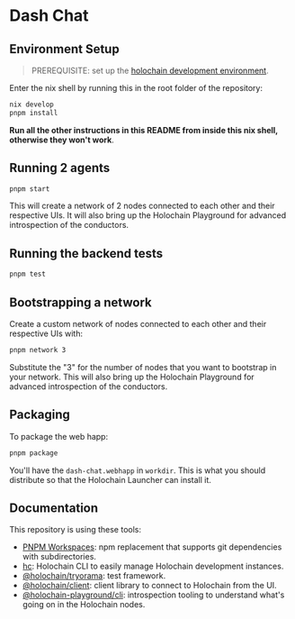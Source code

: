 # Dash Chat

## Environment Setup

> PREREQUISITE: set up the [holochain development environment](https://developer.holochain.org/docs/install/).

Enter the nix shell by running this in the root folder of the repository: 

```bash
nix develop
pnpm install
```

**Run all the other instructions in this README from inside this nix shell, otherwise they won't work**.

## Running 2 agents
 
```bash
pnpm start
```

This will create a network of 2 nodes connected to each other and their respective UIs.
It will also bring up the Holochain Playground for advanced introspection of the conductors.

## Running the backend tests

```bash
pnpm test
```

## Bootstrapping a network

Create a custom network of nodes connected to each other and their respective UIs with:

```bash
pnpm network 3
```

Substitute the "3" for the number of nodes that you want to bootstrap in your network.
This will also bring up the Holochain Playground for advanced introspection of the conductors.

## Packaging

To package the web happ:
``` bash
pnpm package
```

You'll have the `dash-chat.webhapp` in `workdir`. This is what you should distribute so that the Holochain Launcher can install it.

## Documentation

This repository is using these tools:
- [PNPM Workspaces](https://pnpm.io/workspaces): npm replacement that supports git dependencies with subdirectories.
- [hc](https://github.com/holochain/holochain/tree/develop/crates/hc): Holochain CLI to easily manage Holochain development instances.
- [@holochain/tryorama](https://www.npmjs.com/package/@holochain/tryorama): test framework.
- [@holochain/client](https://www.npmjs.com/package/@holochain/client): client library to connect to Holochain from the UI.
- [@holochain-playground/cli](https://www.npmjs.com/package/@holochain-playground/cli): introspection tooling to understand what's going on in the Holochain nodes.

